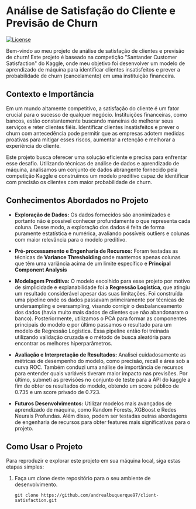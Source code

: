 # Análise de Satisfação do Cliente e Previsão de Churn

[![License](https://img.shields.io/badge/License-MIT-blue.svg)](https://opensource.org/licenses/MIT)

Bem-vindo ao meu projeto de análise de satisfação de clientes e previsão de churn! Este projeto é baseado na competição "Santander Customer Satisfaction" do Kaggle, onde meu objetivo foi desenvolver um modelo de aprendizado de máquina para identificar clientes insatisfeitos e prever a probabilidade de churn (cancelamento) em uma instituição financeira.

## Contexto e Importância

Em um mundo altamente competitivo, a satisfação do cliente é um fator crucial para o sucesso de qualquer negócio. Instituições financeiras, como bancos, estão constantemente buscando maneiras de melhorar seus serviços e reter clientes fiéis. Identificar clientes insatisfeitos e prever o churn com antecedência pode permitir que as empresas adotem medidas proativas para mitigar esses riscos, aumentar a retenção e melhorar a experiência do cliente.

Este projeto busca oferecer uma solução eficiente e precisa para enfrentar esse desafio. Utilizando técnicas de análise de dados e aprendizado de máquina, analisamos um conjunto de dados abrangente fornecido pela competição Kaggle e construímos um modelo preditivo capaz de identificar com precisão os clientes com maior probabilidade de churn.

## Conhecimentos Abordados no Projeto

- **Exploração de Dados:** Os dados fornecidos são anonimizados e portanto não é possível conhecer profundamente o que representa cada coluna. Desse modo, a exploração dos dados é feita de forma puramente estatística e numérica, avaliando possíveis outliers e colunas com maior relevância para o modelo preditivo.
 

- **Pré-processamento e Engenharia de Recursos:** Foram testadas as técnicas de **Variance Thresholding** onde mantemos apenas colunas que têm uma variância acima de um limite específico e **Principal Component Analysis**

- **Modelagem Preditiva:** O modelo escolhido para esse projeto por motivo de simplicidade e explanabilidade foi a **Regressão Logística**, que atingiu um resultado considerável apesar das suas limitações. Foi construída uma pipeline onde os dados passavam primeiramente por técnicas de undersampling e oversampling, visando corrigir o desbalanceamento dos dados (havia muito mais dados de clientes que não abandonaram o banco). Posteriormente, utilizamos o PCA para formar as componentes principais do modelo e por último passamos o resultado para um modelo de Regressão Logística. Essa pipeline então foi treinada utilizando validação cruzada e o método de busca aleatória para encontrar os melhores hiperparâmetros.


- **Avaliação e Interpretação de Resultados:** Analisei cuidadosamente as métricas de desempenho do modelo, como precisão, recall e área sob a curva ROC. Também conduzi uma análise de importância de recursos para entender quais variáveis tiveram maior impacto nas previsões. Por último, submeti as previsões no conjunto de teste para a API do kaggle a fim de obter os resultados do modelo, obtendo um score público de 0.735 e um score privado de 0.723.

- **Futuros Desenvolvimentos:** Utilizar modelos mais avançados de aprendizado de máquina, como Random Forests, XGBoost e Redes Neurais Profundas. Além disso, podem ser testadas outras abordagens de engenharia de recursos para obter features mais significativas para o projeto.

## Como Usar o Projeto

Para reproduzir e explorar este projeto em sua máquina local, siga estas etapas simples:

1. Faça um clone deste repositório para o seu ambiente de desenvolvimento.
   ```
   git clone https://github.com/andrealbuquerque97/client-satisfaction.git